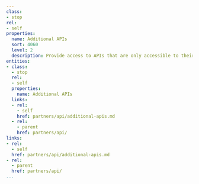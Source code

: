 ```yaml
---
class:
- stop
rel:
- self
properties:
  name: Additional APIs
  sort: 4060
  level: 2
  description: Provide access to APIs that are only accessible to their partner tiers.
entities:
- class:
  - stop
  rel:
  - self
  properties:
    name: Additional APIs
  links:
  - rel:
    - self
    href: partners/api/additional-apis.md
  - rel:
    - parent
    href: partners/api/
links:
- rel:
  - self
  href: partners/api/additional-apis.md
- rel:
  - parent
  href: partners/api/
...
```

